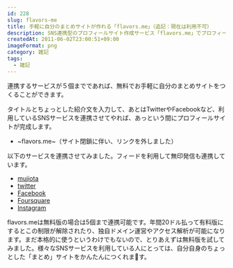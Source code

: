 ```yaml
---
id: 228
slug: flavors-me
title: 手軽に自分のまとめサイトが作れる「flavors.me」（追記：現在は利用不可）
description: SNS連携型のプロフィールサイト作成サービス「flavors.me」でプロフィールページを作ってみました。
createdAt: 2011-06-02T23:00:51+09:00
imageFormat: png
category: 雑記
tags:
  - 雑記
---
```


連携するサービスが５個までであれば、無料でお手軽に自分のまとめサイトをつくることができます。

タイトルとちょっとした紹介文を入力して、あとはTwitterやFacebookなど、利用しているSNSサービスを連携させてやれば、あっという間にプロフィールサイトが完成します。

<capture-image article-id="228" img-file-name="flaversme.png" caption="flavers.me"></capture-image>

* ~flavors.me~（サイト閉鎖に伴い、リンクを外しました）

以下のサービスを連携させてみました。フィードを利用して無印発信も連携しています。

* <a href="https://mujiota.com/" target="_blank">mujiota</a>
* <a href="https://twitter.com/aiza_wai" target="_blank">twitter</a>
* <a href="http://www.facebook.com/aizawai" target="_blank">Facebook</a>
* <a href="https://ja.foursquare.com/aiza_wai" target="_blank">Foursquare</a>
* <a href="http://instagr.am/" target="_blank">Instagram</a>

flavors.meは無料版の場合は5個まで連携可能です。年間20ドル払って有料版にするとこの制限が解除されたり、独自ドメイン運営やアクセス解析が可能になります。まだ本格的に使うというわけでもないので、とりあえずは無料版を試してみました。様々なSNSサービスを利用している人にとっては、自分自身のちょっとした「まとめ」サイトをかんたんにつくれます。

